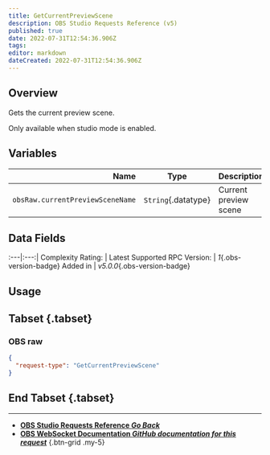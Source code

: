 ```yaml
---
title: GetCurrentPreviewScene
description: OBS Studio Requests Reference (v5)
published: true
date: 2022-07-31T12:54:36.906Z
tags: 
editor: markdown
dateCreated: 2022-07-31T12:54:36.906Z
---
```


## Overview
Gets the current preview scene.

Only available when studio mode is enabled.

## Variables
Name | Type | Description | 
----:|:---------:|:------------|
`obsRaw.currentPreviewSceneName` | `String`{.datatype} | Current preview scene

## Data Fields
:---|:---:|
Complexity Rating: | <span class="stars stars--1"></span>
Latest Supported RPC Version: | *1*{.obs-version-badge}
Added in | *v5.0.0*{.obs-version-badge}

## Usage
## Tabset {.tabset}
### OBS raw
```json
{
  "request-type": "GetCurrentPreviewScene"
}
```
## End Tabset {.tabset}

---

- [<i class="mdi mdi-chevron-left"></i>**OBS Studio Requests Reference *Go Back***](/en/Broadcasters/OBS/Requests)
- [<i class="mdi mdi-github"></i> **OBS WebSocket Documentation *GitHub documentation for this request***](https://github.com/obsproject/obs-websocket/blob/master/docs/generated/protocol.md#getcurrentpreviewscene)
{.btn-grid .my-5}